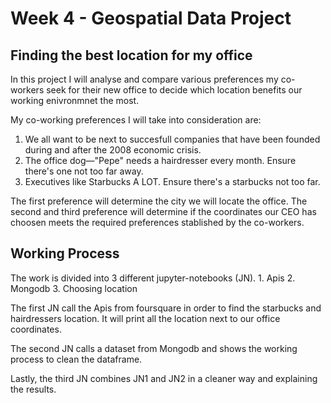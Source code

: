 # Week 4 - Geospatial Data Project

## Finding the best location for my office

In this project I will analyse and compare various preferences my co-workers seek for their new office to decide which location benefits our working enivronmnet the most. 

My co-working preferences I will take into consideration are: 


1. We all want to be next to succesfull companies that have been founded during and after the 2008 economic crisis. 
2. The office dog—"Pepe" needs a hairdresser every month. Ensure there's one not too far away.
3. Executives like Starbucks A LOT. Ensure there's a starbucks not too far.

The first preference will determine the city we will locate the office. 
The second and third preference will determine if the coordinates our CEO has choosen meets the required preferences stablished by the co-workers. 

## Working Process

The work is divided into 3 different jupyter-notebooks (JN). 
    1. Apis
    2. Mongodb
    3. Choosing location

The first JN call the Apis from foursquare in order to find the starbucks and hairdressers location. It will print all the location next to our office coordinates. 

The second JN calls a dataset from Mongodb and shows the working process to clean the dataframe. 

Lastly, the third JN combines JN1 and JN2 in a cleaner way and explaining the results. 

